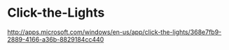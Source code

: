 Click-the-Lights
================

http://apps.microsoft.com/windows/en-us/app/click-the-lights/368e7fb9-2889-4166-a36b-8829184cc440
